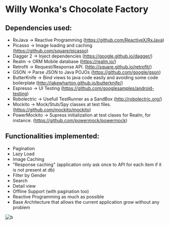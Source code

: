 # Willy Wonka's Chocolate Factory

## Dependencies used:

* RxJava -> Reactive Programming (https://github.com/ReactiveX/RxJava)
* Picasso -> Image loading and caching (https://github.com/square/picasso)
* Dagger 2 -> Inject dependencies (https://google.github.io/dagger/)
* Realm -> ORM Mobile database (https://realm.io/)
* Retrofit -> Request/Response API. (http://square.github.io/retrofit/)
* GSON -> Parse JSON to Java POJOs (https://github.com/google/gson)
* ButterKnife -> Bind views to java code easily and avoiding some code boilerplate (http://jakewharton.github.io/butterknife/)
* Espresso -> UI Testing (https://github.com/googlesamples/android-testing)
* Robolectric -> Usefull TestRunner as a SandBox (http://robolectric.org/)
* Mockito -> Mock/Stub/Spy classes at test files. (https://github.com/mockito/mockito)
* PowerMockito -> Supress initialization at test clases for Realm, for instance. (https://github.com/powermock/powermock)

## Functionalities implemented:

* Pagination
* Lazy Load
* Image Caching
* "Response caching" (application only ask once to API for each item if it is not present at db)
* Filter by Gender
* Search
* Detail view
* Offline Support (with pagination too)
* Reactive Programming as much as possible
* Base Architecture that allows the current application grow without any problem

![b](http://img1.looper.com/img/uploads/2017/03/What_the_Kids_From_the__Willy_Wonka__Movies_Look_Like_Now-1-780x438.jpg)
